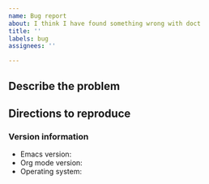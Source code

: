 ```yaml
---
name: Bug report
about: I think I have found something wrong with doct
title: ''
labels: bug
assignees: ''

---
```


## Describe the problem



## Directions to reproduce

<!--
Please give instructions for how to reproduce the behavior.
Make sure you're using the head of doct's development branch.
Including a minimal set of templates that demonstrate the bug, and a copy of the error backtrace is appreciated.
-->



### Version information

* Emacs version: <!-- M-x emacs-version RET -->
* Org mode version: <!-- M-x org-version RET -->
* Operating system:
